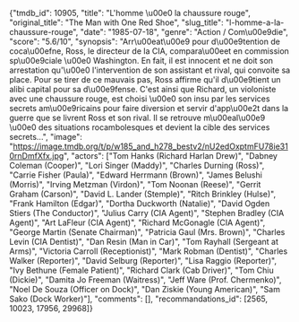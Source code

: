 {"tmdb_id": 10905, "title": "L'homme \u00e0 la chaussure rouge", "original_title": "The Man with One Red Shoe", "slug_title": "l-homme-a-la-chaussure-rouge", "date": "1985-07-18", "genre": "Action / Com\u00e9die", "score": "5.6/10", "synopsis": "Arr\u00eat\u00e9 pour d\u00e9tention de coca\u00efne, Ross, le directeur de la CIA, compara\u00eet en commission sp\u00e9ciale \u00e0 Washington. En fait, il est innocent et ne doit son arrestation qu'\u00e0 l'intervention de son assistant et rival, qui convoite sa place. Pour se tirer de ce mauvais pas, Ross affirme qu'il d\u00e9tient un alibi capital pour sa d\u00e9fense. C'est ainsi que Richard, un violoniste avec une chaussure rouge, est choisi \u00e0 son insu par les services secrets am\u00e9ricains pour faire diversion et servir d'app\u00e2t dans la guerre que se livrent Ross et son rival. Il se retrouve m\u00eal\u00e9 \u00e0 des situations rocambolesques et devient la cible des services secrets...", "image": "https://image.tmdb.org/t/p/w185_and_h278_bestv2/nU2edOxptmFU78ie310rnDmfXfx.jpg", "actors": ["Tom Hanks (Richard Harlan Drew)", "Dabney Coleman (Cooper)", "Lori Singer (Maddy)", "Charles Durning (Ross)", "Carrie Fisher (Paula)", "Edward Herrmann (Brown)", "James Belushi (Morris)", "Irving Metzman (Virdon)", "Tom Noonan (Reese)", "Gerrit Graham (Carson)", "David L. Lander (Stemple)", "Ritch Brinkley (Hulse)", "Frank Hamilton (Edgar)", "Dortha Duckworth (Natalie)", "David Ogden Stiers (The Conductor)", "Julius Carry (CIA Agent)", "Stephen Bradley (CIA Agent)", "Art LaFleur (CIA Agent)", "Richard McGonagle (CIA Agent)", "George Martin (Senate Chairman)", "Patricia Gaul (Mrs. Brown)", "Charles Levin (CIA Dentist)", "Dan Resin (Man in Car)", "Tom Rayhall (Sergeant at Arms)", "Victoria Carroll (Receptionist)", "Mark Robman (Dentist)", "Charles Walker (Reporter)", "David Selburg (Reporter)", "Lisa Raggio (Reporter)", "Ivy Bethune (Female Patient)", "Richard Clark (Cab Driver)", "Tom Chiu (Dickie)", "Damita Jo Freeman (Waitress)", "Jeff Ware (Prof. Chermenko)", "Noel De Souza (Officer on Dock)", "Dan Ziskie (Young American)", "Sam Sako (Dock Worker)"], "comments": [], "recommandations_id": [2565, 10023, 17956, 29968]}